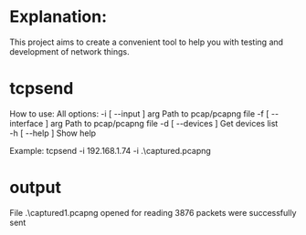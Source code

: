 # Explanation:
This project aims to create a convenient tool to help you with testing and development of network things.

# tcpsend
How to use:
All options:
  -i [ --input ] arg     Path to pcap/pcapng file
  -f [ --interface ] arg Path to pcap/pcapng file
  -d [ --devices ]       Get devices list        
  -h [ --help ]          Show help
  
  Example: tcpsend -i 192.168.1.74 -i .\captured.pcapng
# output
  File .\captured1.pcapng opened for reading
  3876 packets were successfully sent
